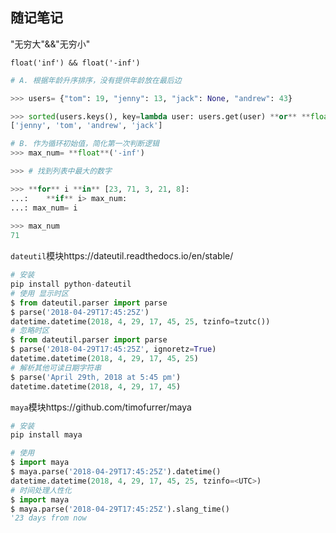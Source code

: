 ## 										随记笔记

"无穷大"&&"无穷小"

~~~shell
float('inf') && float('-inf')
~~~

~~~python
# A. 根据年龄升序排序，没有提供年龄放在最后边

>>> users= {"tom": 19, "jenny": 13, "jack": None, "andrew": 43}

>>> sorted(users.keys(), key=lambda user: users.get(user) **or** **float**('inf'))
['jenny', 'tom', 'andrew', 'jack']

# B. 作为循环初始值，简化第一次判断逻辑
>>> max_num= **float**('-inf')

>>> # 找到列表中最大的数字

>>> **for** i **in** [23, 71, 3, 21, 8]:
...:    **if** i> max_num:
...: max_num= i
    
>>> max_num
71
~~~

`dateutil`模块https://dateutil.readthedocs.io/en/stable/

~~~python
# 安装
pip install python-dateutil
# 使用 显示时区
$ from dateutil.parser import parse
$ parse('2018-04-29T17:45:25Z')
datetime.datetime(2018, 4, 29, 17, 45, 25, tzinfo=tzutc())
# 忽略时区
$ from dateutil.parser import parse
$ parse('2018-04-29T17:45:25Z', ignoretz=True)
datetime.datetime(2018, 4, 29, 17, 45, 25)
# 解析其他可读日期字符串
$ parse('April 29th, 2018 at 5:45 pm')
datetime.datetime(2018, 4, 29, 17, 45)
~~~

`maya`模块https://github.com/timofurrer/maya

~~~python
# 安装
pip install maya
~~~

~~~python
# 使用
$ import maya
$ maya.parse('2018-04-29T17:45:25Z').datetime()
datetime.datetime(2018, 4, 29, 17, 45, 25, tzinfo=<UTC>)
# 时间处理人性化
$ import maya
$ maya.parse('2018-04-29T17:45:25Z').slang_time()
'23 days from now
~~~

